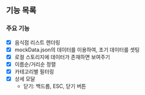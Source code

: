 ## 기능 목록

### 주요 기능

- [x] 음식점 리스트 렌더링
- [x] mockData.json의 데이터를 이용하여, 초기 데이터를 셋팅
- [x] 로컬 스토리지에 데이터가 존재하면 보여주기
- [x] 이름순/거리순 정렬
- [x] 카테고리별 필터링
- [x] 상세 모달
  - 닫기: 백드롭, ESC, 닫기 버튼
